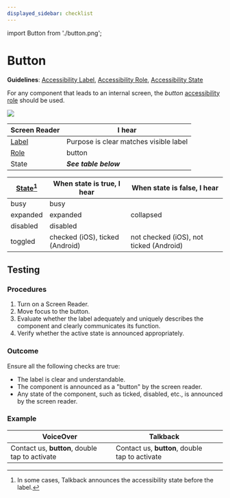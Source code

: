 ```yaml
---
displayed_sidebar: checklist
---
```


import Button from './button.png';

# Button

**Guidelines**: [Accessibility Label](/guidelines/accessibility-label), [Accessibility Role](/guidelines/accessibility-role), [Accessibility State](/guidelines/accessibility-state)

For any component that leads to an internal screen, the _button_ [accessibility role](/guidelines/accessibility-role) should be used.

<img src={Button} className="zoom-me" />

| Screen Reader                            | I hear                                 |
| ---------------------------------------- | -------------------------------------- |
| [Label](/guidelines/accessibility-label) | Purpose is clear matches visible label |
| [Role](/guidelines/accessibility-role)   | button                                 |
| State                                    | _**See table below**_                  |

| [State[^1]](/guidelines/accessibility-states) | When state is true, I hear      | When state is false, I hear             |
| --------------------------------------------- | ------------------------------- | --------------------------------------- |
| busy                                          | busy                            |                                         |
| expanded                                      | expanded                        | collapsed                               |
| disabled                                      | disabled                        |                                         |
| toggled                                       | checked (iOS), ticked (Android) | not checked (iOS), not ticked (Android) |

## Testing

### Procedures

1. Turn on a Screen Reader.
1. Move focus to the button.
1. Evaluate whether the label adequately and uniquely describes the component and clearly communicates its function.
1. Verify whether the active state is announced appropriately.

### Outcome

Ensure all the following checks are true:

- The label is clear and understandable.
- The component is announced as a "button" by the screen reader.
- Any state of the component, such as ticked, disabled, etc., is announced by the screen reader.

### Example

| VoiceOver                                      | Talkback                                       |          |
| ---------------------------------------------- | ---------------------------------------------- | -------- |
| Contact us, **button**, double tap to activate | Contact us, **button**, double tap to activate | <Good /> |

[^1]: In some cases, Talkback announces the accessibility state before the label.
